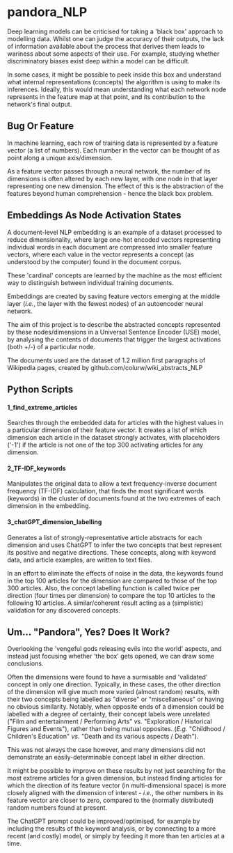 # pandora_NLP

Deep learning models can be criticised for taking a 'black box' approach to
modelling data.  Whilst one can judge the accuracy of their outputs, the lack of 
information available about the process that derives them leads to wariness 
about some aspects of their use.  For example, studying whether discriminatory biases 
exist deep within a model can be difficult.

In some cases, it might be possible to peek inside this box and understand what 
internal representations (concepts) the algorithm is using to make its inferences.
Ideally, this would mean understanding what each network node represents in the feature map at that point, and its contribution to the network's final output.

## Bug Or Feature

In machine learning, each row of training data is represented by a feature
vector (a list of numbers).  Each number in the vector can be thought of as point along a unique axis/dimension.

As a feature vector passes through a neural network, the number of its dimensions 
is often altered by each new layer, with one node in that layer
representing one new dimension.  The effect of this is the abstraction of the features beyond 
human comprehension - hence the black box problem.

## Embeddings As Node Activation States

A document-level NLP embedding is an example of a dataset processed to reduce 
dimensionality, where large one-hot encoded vectors representing individual words
in each document are compressed into smaller feature vectors, where each value in the vector represents
a concept (as understood by the computer) found in the document corpus.  

These 'cardinal' concepts are learned by the machine as the most efficient way to
distinguish between individual training documents.

Embeddings are created by saving feature vectors emerging at the middle layer 
(_i.e._, the layer with the fewest nodes) of an autoencoder neural network.

The aim of this project is to describe the abstracted concepts represented by these 
nodes/dimensions in a Universal Sentence Encoder (USE) model, by analysing the contents 
of documents that trigger the largest activations (both +/-) of a particular node. 

The documents used are the dataset of 1.2 million first paragraphs of Wikipedia pages,
created by github.com/colurw/wiki_abstracts_NLP

## Python Scripts

#### 1_find_extreme_articles 

Searches through the embedded data for articles with the highest values in a particular
dimension of their feature vector.  It creates a list of which dimension each
article in the dataset strongly activates, with placeholders ('-1') if the article
is not one of the top 300 activating articles for any dimension.

#### 2_TF-IDF_keywords

Manipulates the original data to allow a text frequency-inverse document 
frequency (TF-IDF) calculation, that finds the most significant words (keywords) in the cluster
of documents found at the two extremes of each dimension in the embedding.

#### 3_chatGPT_dimension_labelling

Generates a list of strongly-representative article abstracts for each dimension and 
uses ChatGPT to infer the two concepts that best represent its positive and negative 
directions.  These concepts, along with keyword data, and article examples, are written
to text files.

In an effort to eliminate the effects of noise in the data, the keywords found in the 
top 100 articles for the dimension are compared to those of the top 300 articles.  Also,
the concept labelling function is called twice per direction (four times per dimension)
to compare the top 10 articles to the following 10 articles.  A similar/coherent
result acting as a (simplistic) validation for any discovered concepts.

## Um... "Pandora", Yes?  Does It Work?

Overlooking the 'vengeful gods releasing evils into the world' aspects, and instead just focusing whether 'the box' gets opened, we can draw some conclusions.

Often the dimensions were found to have a surmisable and 'validated' concept in only one direction. Typically, in these cases, the other direction of the dimension will give much more varied (almost random) results, with their two concepts being labelled as "diverse" or "miscellaneous" or having no obvious similarity.  Notably, when opposite ends of a dimension could be labelled with a degree of certainty, their concept labels were unrelated ("Film and entertainment / Performing Arts" _vs._ "Exploration / Historical Figures and Events"), rather than being mutual opposites. (_E.g._ "Childhood / Children's Education" _vs._ "Death and its various aspects / Death").

This was not always the case however, and many dimensions did not demonstrate an easily-determinable concept label in either direction.

It might be possible to improve on these results by not just searching for the most extreme articles for a given dimension, but instead finding articles for which the direction of its feature vector (in multi-dimensional space) is more closely aligned with the dimension of interest - _i.e._, the other numbers in its feature vector are closer to zero, compared to the (normally distributed) random numbers found at present.

The ChatGPT prompt could be improved/optimised, for example by including the results of the keyword analysis, or by connecting to a more recent (and costly) model, or simply by feeding it more than ten articles at a time.  
